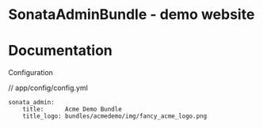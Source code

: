 SonataAdminBundle - demo website
==========

Documentation
==========

Configuration

// app/config/config.yml

```
sonata_admin:
    title:      Acme Demo Bundle
    title_logo: bundles/acmedemo/img/fancy_acme_logo.png
```
